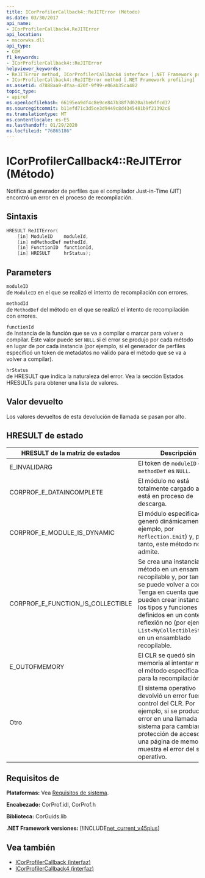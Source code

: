 ```yaml
---
title: ICorProfilerCallback4::ReJITError (Método)
ms.date: 03/30/2017
api_name:
- ICorProfilerCallback4.ReJITError
api_location:
- mscorwks.dll
api_type:
- COM
f1_keywords:
- ICorProfilerCallback4::ReJITError
helpviewer_keywords:
- ReJITError method, ICorProfilerCallback4 interface [.NET Framework profiling]
- ICorProfilerCallback4::ReJITError method [.NET Framework profiling]
ms.assetid: d7888aa9-dfaa-420f-9f99-e06ab35ca482
topic_type:
- apiref
ms.openlocfilehash: 66195ea9df4c8e9ce847b38f7d020a3bebffcd37
ms.sourcegitcommit: b11efd71c3d5ce3d9449c8d4345481b9f21392c6
ms.translationtype: MT
ms.contentlocale: es-ES
ms.lasthandoff: 01/29/2020
ms.locfileid: "76865186"
---
```

# <a name="icorprofilercallback4rejiterror-method"></a>ICorProfilerCallback4::ReJITError (Método)
Notifica al generador de perfiles que el compilador Just-in-Time (JIT) encontró un error en el proceso de recompilación.  
  
## <a name="syntax"></a>Sintaxis  
  
```cpp  
HRESULT ReJITError(  
    [in] ModuleID    moduleId,  
    [in] mdMethodDef methodId,  
    [in] FunctionID  functionId,  
    [in] HRESULT     hrStatus);  
```  
  
## <a name="parameters"></a>Parameters  
 `moduleID`  
 de `ModuleID` en el que se realizó el intento de recompilación con errores.  
  
 `methodId`  
 de `MethodDef` del método en el que se realizó el intento de recompilación con errores.  
  
 `functionId`  
 de Instancia de la función que se va a compilar o marcar para volver a compilar. Este valor puede ser `NULL` si el error se produjo por cada método en lugar de por cada instancia (por ejemplo, si el generador de perfiles especificó un token de metadatos no válido para el método que se va a volver a compilar).  
  
 `hrStatus`  
 de HRESULT que indica la naturaleza del error. Vea la sección Estados HRESULTs para obtener una lista de valores.  
  
## <a name="return-value"></a>Valor devuelto  
 Los valores devueltos de esta devolución de llamada se pasan por alto.  
  
## <a name="status-hresults"></a>HRESULT de estado  
  
|HRESULT de la matriz de estados|Descripción|  
|--------------------------|-----------------|  
|E_INVALIDARG|El token de `moduleID` o `methodDef` es `NULL`.|  
|CORPROF_E_DATAINCOMPLETE|El módulo no está totalmente cargado aún o está en proceso de descarga.|  
|CORPROF_E_MODULE_IS_DYNAMIC|El módulo especificado se generó dinámicamente (por ejemplo, por `Reflection.Emit`) y, por lo tanto, este método no lo admite.|  
|CORPROF_E_FUNCTION_IS_COLLECTIBLE|Se crea una instancia del método en un ensamblado recopilable y, por tanto, no se puede volver a compilar. Tenga en cuenta que se pueden crear instancias de los tipos y funciones definidos en un contexto de reflexión no (por ejemplo, `List<MyCollectibleStruct>`) en un ensamblado recopilable.|  
|E_OUTOFMEMORY|El CLR se quedó sin memoria al intentar marcar el método especificado para la recompilación JIT.|  
|Otro|El sistema operativo devolvió un error fuera del control del CLR. Por ejemplo, si se produce un error en una llamada del sistema para cambiar la protección de acceso de una página de memoria, se muestra el error del sistema operativo.|  
  
## <a name="requirements"></a>Requisitos de  
 **Plataformas:** Vea [Requisitos de sistema](../../../../docs/framework/get-started/system-requirements.md).  
  
 **Encabezado:** CorProf.idl, CorProf.h  
  
 **Biblioteca:** CorGuids.lib  
  
 **.NET Framework versiones:** [!INCLUDE[net_current_v45plus](../../../../includes/net-current-v45plus-md.md)]  
  
## <a name="see-also"></a>Vea también

- [ICorProfilerCallback (interfaz)](icorprofilercallback-interface.md)
- [ICorProfilerCallback4 (interfaz)](icorprofilercallback4-interface.md)
